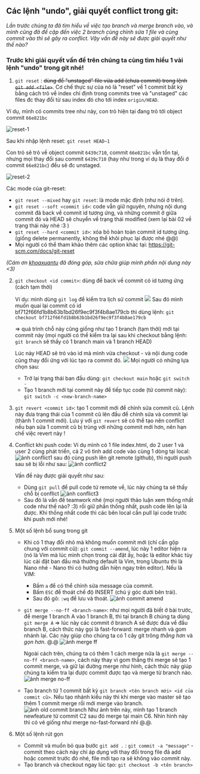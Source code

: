 ## Các lệnh "undo", giải quyết conflict trong git:

*Lần trước chúng ta đã tìm hiểu về việc tạo branch và merge branch vào, và mình cũng đã đề cập đến việc 2 branch cùng chỉnh sửa 1 file và cùng commit vào thì sẽ gây ra conflict. Vậy vấn đề này sẽ được giải quyết như thế nào?*

### Trước khi giải quyết vấn đề trên chúng ta cùng tìm hiểu 1 vài lệnh "undo" trong git nhé!
1. ```git reset``` : ~~dùng để "unstaged" file vừa add (chưa commit) trong lệnh ```git add <file>```~~. Cơ chế thực sự của nó là "reset" về 1 commit bất kỳ bằng cách trỏ về index chỉ định trong commits tree và "unstaged" các files đc thay đổi từ sau index đó cho tới index ``origin/HEAD``.

  Ví dụ, mình có commits tree như này, con trỏ hiện tại đang trỏ tới object commit ``66e821bc``

![reset-1](/lecture03/reset-1.png)

Sau khi nhập lệnh reset: ``git reset HEAD~1``

Con trỏ sẽ trỏ về object commit ``6439c710``, commit ``66e821bc`` vẫn tồn tại, nhưng mọi thay đổi sau commit ``6439c710`` (hay như trong ví dụ là thay đổi ở commit ``66e821bc``) đều sẽ đc unstaged.

![reset-2](/lecture03/reset-2.png)
  
  Các mode của git-reset:
  + ```git reset --mixed``` hay ``git reset``: là mode mặc định (như nói ở trên).
  + ```git reset --soft <commit id>```: code vẫn giữ nguyên, nhưng nội dung commit đã back về commit id tương ứng, và những commit ở giữa commit đó và HEAD sẽ chuyển về trạng thái modified (xem lại bài 02 về trạng thái này nhé :3 )
  + ```git reset --hard <commit id>```: xóa bỏ hoàn toàn commit id tương ứng. (giống delete permanently, không thể khôi phục lại được nhé @@)
  + Mọi người có thể tham khảo thêm các option khác tại: https://git-scm.com/docs/git-reset

*(Cám ơn [khoaxuantu](https://github.com/khoaxuantu) đã đóng góp, sửa chữa giúp mình phần nội dung này <3)*

2. ```git checkout <id commit>```: dùng để back về commit có id tương ứng (cách tạm thời)
    
    Ví dụ:
    mình dùng ```git log``` để kiểm tra lịch sử commit
    ![](/lecture03/git-checkout-commit-1.png)
    Sau đó mình muốn quai lại commit có id bf712f66fd1b8b63b1bd26f9ec9f3f4b8ae179cb thì dùng lệnh:
    ```git checkout bf712f66fd1b8b63b1bd26f9ec9f3f4b8ae179cb```
    
    => quá trình chỗ này cũng giống như tạo 1 branch (tạm thời) mới tại commit này (mọi người có thể kiểm tra lại sau khi checkout bằng lệnh: ```git branch``` sẽ thấy có 1 branch main và 1 branch HEAD)
    
    Lúc này HEAD sẽ trỏ vào id mà mình vừa checkout - và nội dung code cũng thay đổi ứng với lúc tạo ra commit đó.
    ![](/lecture03/git-checkout-commit-2.png)
    Mọi người có những lựa chọn sau:

      - Trở lại trạng thái ban đầu dùng: ```git checkout main``` hoặc ```git switch -```
      - Tạo 1 branch mới tại commit này để tiếp tục code (từ commit này): ```git switch -c <new-branch-name>```
3. ```git revert <commit id>```: tạo 1 commit mới để chỉnh sửa commit cũ. Lệnh này đưa trạng thái của 1 commit cũ lên đầu để chỉnh sửa và commit lại (thành 1 commit mới). Lưu ý với ```git revert``` sẽ có thể tạo nên conflict nếu bạn sửa 1 commit cũ bị trùng với những commit mới hơn, nên hạn chế việc revert này !
4. Conflict khi push code:
    Ví dụ mình có 1 file index.html, do 2 user 1 và user 2 cùng phát triển, cả 2 vô tình add code vào cùng 1 dòng tại local:
    ![ảnh conflict1](/lecture03/conflict-1.png)
    sau đó cùng push lên git remote (github), thì người push sau sẽ bị lỗi như sau:
    ![ảnh conflict2](/lecture03/conflict-2.png)

    Vấn đề này được giải quyết như sau:
    + Dùng ```git pull``` để pull code từ remote về, lúc này chúng ta sẽ thấy chỗ bị conflict
    ![ảnh conflict3](/lecture03/conflict-3.png)
    + Sau đó là vấn đề teamwork nhé (mọi người thảo luận xem thống nhất code như thế nào? :3) rồi giữ phần thống nhất, push code lên lại là được. Khi thống nhất code thì các bên local cần pull lại code trước khi push mới nhé!

5. Một số lệnh bổ sung trong git
   
   + Khi có 1 thay đổi nhỏ mà không muốn commit mới (chỉ cần gộp chung với commit cũ): ```git commit --amend```, lúc này 1 editor hiện ra (nó là Vim mà lúc mình chọn trong cài đặt ấy, hoặc là editor khác tùy lúc cài đặt ban đầu mà thường default là Vim, trong Ubuntu thì là Nano nhé - Nano thì có hướng dẫn hiện ngay trên editor). Nếu là VIM:
     + Bấm ```a``` để có thể chỉnh sửa message của commit.
     + Bấm ```ESC``` để thoát chế độ INSERT (chú ý góc dưới bên trái).
     + Sau đó gõ: ```:wq``` để lưu và thoát.
   ![ảnh commit amend](/lecture03/commit-amend.png)
   + ```git merge --no-ff <branch-name>```: như mọi người đã biết ở bài trước, để merge 1 branch A vào 1 branch B, thì tại branch B chúng ta dùng ```git merge A``` => lúc này các commit ở branch A sẽ được đưa về đầu branch B, cách thức này gọi là fast-forward: merge nhanh và gom nhánh lại. Các này giúp cho chúng ta có 1 cây git trông *thẳng hơn* và *gọn hơn*. @.@
   ![ảnh merge ff](/lecture03/merge-ff.png)
   
        Ngoài cách trên, chúng ta có thêm 1 cách merge nữa là ```git merge --no-ff <branch-name>```, cách này thay vì gom thẳng thì merge sẽ tạo 1 commit merge, và giữ lại đường merge như hình, cách thức này giúp chúng ta kiểm tra lại được commit được tạo và merge từ branch nào.
   ![ảnh merge no-ff](/lecture03/merge-noff.png)


   + Tạo branch từ 1 commit bất kỳ ```git branch <tên branch mới> <id của commit cũ>```. Nếu tạo nhánh kiểu này thì khi merge vào master sẽ tạo thêm 1 commit merge rồi mới merge vào branch.
   ![ảnh old commit branch](/lecture03/cricle-branch-merge.png)
   Như ảnh trên này, mình tạo 1 branch newfeature từ commit C2 sau đó merge tại main C6. Nhìn hình này thì có vẻ giống như merge no-fast-forward nhỉ @.@.
6. Một số lệnh rút gọn
   + Commit và muốn bỏ qua bước ```git add .``` : ```git commit -a "message"``` - commit theo cách này chỉ áp dụng với thay đổi trong file đã add hoặc commit trước đó nhé, file mới tạo ra sẽ không vào commit này.
   + Tạo branch và checkout ngay lúc tạo: ```git checkout -b <tên branch>```
   
